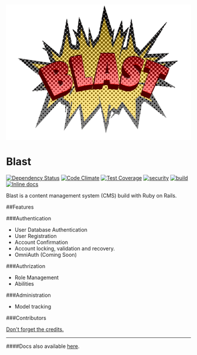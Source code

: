 ![ Blast](blast.png)

Blast
=====

[ ![Dependency Status](https://gemnasium.com/Random-Primate/blast.svg)](https://gemnasium.com/Random-Primate/blast) [![Code Climate](https://codeclimate.com/github/Random-Primate/blast/badges/gpa.svg)](https://codeclimate.com/github/Random-Primate/blast) [![Test Coverage](https://codeclimate.com/github/Random-Primate/blast/badges/coverage.svg)](https://codeclimate.com/github/Random-Primate/blast) [![security](https://hakiri.io/github/Random-Primate/blast/master.svg)](https://hakiri.io/github/Random-Primate/blast/master) [![build](https://travis-ci.org/Random-Primate/blast.svg)](https://travis-ci.org/Random-Primate/blast.svg)  [![Inline docs](http://inch-ci.org/github/Random-Primate/blast.svg?branch=master)](http://inch-ci.org/github/Random-Primate/blast)

Blast is a content management system (CMS) build with Ruby on Rails.

##Features  

###Authentication
* User Database Authentication
* User Registration
* Account Confirmation
* Account locking, validation and recovery.
* OmniAuth (Coming Soon)

###Authrization
* Role Management
* Abilities

###Administration
* Model tracking  

###Contributors

[Don't forget the credits.](https://github.com/Random-Primate/blast/graphs/contributors)  


***

####Docs also available [here](http://documentup.com/Random-Primate/blast).

